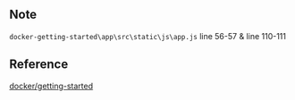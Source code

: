 ## Note


`docker-getting-started\app\src\static\js\app.js` line 56-57 & line 110-111 

## Reference


 [docker/getting-started](https://github.com/docker/getting-started)
